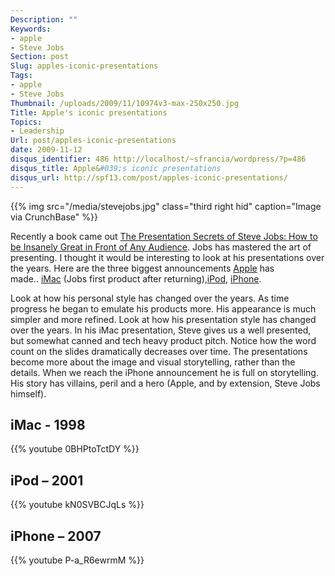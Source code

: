 ```yaml
---
Description: ""
Keywords:
- apple
- Steve Jobs
Section: post
Slug: apples-iconic-presentations
Tags:
- apple
- Steve Jobs
Thumbnail: /uploads/2009/11/10974v3-max-250x250.jpg
Title: Apple's iconic presentations
Topics:
- Leadership
Url: post/apples-iconic-presentations
date: 2009-11-12
disqus_identifier: 486 http://localhost/~sfrancia/wordpress/?p=486
disqus_title: Apple&#039;s iconic presentations
disqus_url: http://spf13.com/post/apples-iconic-presentations/
---
```


{{% img src="/media/stevejobs.jpg" class="third right hid" caption="Image via CrunchBase" %}}

Recently a book came out [The Presentation Secrets of Steve Jobs: How to
be Insanely Great in Front of Any
Audience](http://carminegallo.com/stevejobsbook/). Jobs has mastered the
art of presenting. I thought it would be interesting to look at his
presentations over the years. Here are the three biggest
announcements [Apple](http://www.apple.com "Apple") has
made.. [iMac](http://www.apple.com/imac/ "IMac") (Jobs first product
after
returning),[iPod](http://en.wikipedia.org/wiki/IPod "IPod"), [iPhone](http://www.apple.com/iphone "iPhone").

Look at how his personal style has changed over the years. As time
progress he began to emulate his products more. His appearance is much
simpler and more refined. Look at how his presentation style has
changed over the years. In his iMac presentation, Steve gives us a well
presented, but somewhat canned and tech heavy product pitch. Notice how
the word count on the slides dramatically decreases over time. The
presentations become more about the image and visual storytelling,
rather than the details. When we reach the iPhone announcement he is full
on storytelling. His story has villains, peril and a hero (Apple, and by
extension, Steve Jobs himself).

iMac - 1998
----------
{{% youtube 0BHPtoTctDY %}}

iPod – 2001
-----------

{{% youtube kN0SVBCJqLs %}}

iPhone – 2007
-------------

{{% youtube P-a_R6ewrmM %}}
